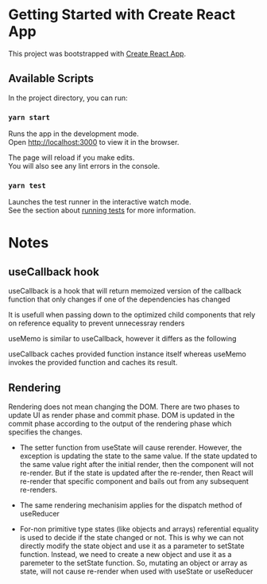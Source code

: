 # Getting Started with Create React App

This project was bootstrapped with [Create React App](https://github.com/facebook/create-react-app).

## Available Scripts

In the project directory, you can run:

### `yarn start`

Runs the app in the development mode.\
Open [http://localhost:3000](http://localhost:3000) to view it in the browser.

The page will reload if you make edits.\
You will also see any lint errors in the console.

### `yarn test`

Launches the test runner in the interactive watch mode.\
See the section about [running tests](https://facebook.github.io/create-react-app/docs/running-tests) for more information.

# Notes

## useCallback hook

useCallback is a hook that will return memoized version of the callback function that only changes if one of the dependencies has changed

It is usefull when passing down to the optimized child components that rely on reference equality to prevent unnecessray renders

useMemo is similar to useCallback, however it differs as the following

useCallback caches provided function instance itself whereas useMemo invokes the provided function and caches its result.

## Rendering

Rendering does not mean changing the DOM. There are two phases to update UI as render phase and commit phase. DOM is updated in the commit phase according to the output of the rendering phase which specifies the changes.

- The setter function from useState will cause rerender. However, the exception is updating the state to the same value. If the state updated to the same value right after the initial render, then the component will not re-render. But if the state is updated after the re-render, then React will re-render that specific component and bails out from any subsequent re-renders.

- The same rendering mechanisim applies for the dispatch method of useReducer

- For-non primitive type states (like objects and arrays) referential equality is used to decide if the state changed or not. This is why we can not directly modify the state object and use it as a parameter to setState function. Instead, we need to create a new object and use it as a paremeter to the setState function.
  So, mutating an object or array as state, will not cause re-render when used with useState or useReducer
